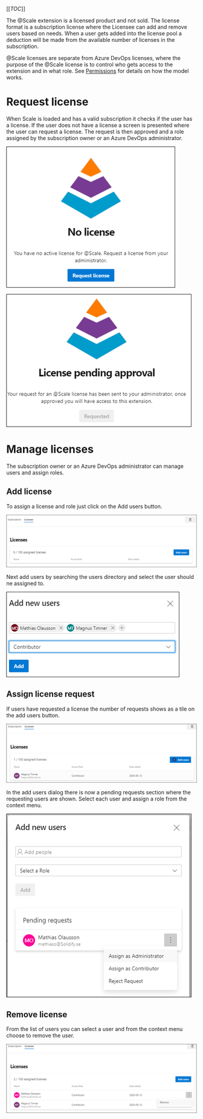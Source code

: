 [[_TOC_]]

The @Scale extension is a licensed product and not sold. The license format is a subscription license where the Licensee can add and remove users based on needs. When a user gets added into the license pool a deduction will be made from the available number of licenses in the subscription.

@Scale licenses are separate from Azure DevOps licenses, where the purpose of the @Scale license is to control who gets access to the extension and in what role. See [Permissions]() for details on how the model works.

# Request license

When Scale is loaded and has a valid subscription it checks if the user has a license. If the user does not have a license a screen is presented where the user can request a license. The request is then approved and a role assigned by the subscription owner or an Azure DevOps administrator.


![image.png](/docs/.attachments/image-4499e73f-6cf9-4571-a8eb-afd8cc67fdba.png)

![image.png](/docs/.attachments/image-f948f6c1-e41f-481e-830b-9bf3a8e95cd0.png)

# Manage licenses

The subscription owner or an Azure DevOps administrator can manage users and assign roles.

## Add license

To assign a license and role just click on the Add users button. 

  ![image.png](/docs/.attachments/image-691e51c4-facb-4211-bd85-a3d8222eae0c.png)

Next add users by searching the users directory and select the user should ne assigned to.

  ![image.png](/docs/.attachments/image-df01a0ba-ac88-4cee-8025-c175e4e3adeb.png)

## Assign license request

If users have requested a license the number of requests shows as a tile on the add users button.

  ![image.png](/docs/.attachments/image-bdc6f3dc-15aa-4e24-9f18-c0ce641fd15f.png)

In the add users dialog there is now a pending requests section where the requesting users are shown. Select each user and assign a role from the context menu.

  ![image.png](/docs/.attachments/image-f9b145c5-b48e-412d-8068-101d4d6a96fc.png)

## Remove license

From the list of users you can select a user and from the context menu choose to remove the user.

  ![image.png](/docs/.attachments/image-8ec1ff7c-1d98-45a3-b2fb-8cc3f478f4b9.png)

